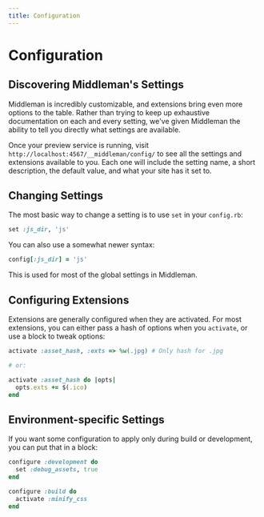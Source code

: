 ```yaml
---
title: Configuration
---
```


# Configuration

## Discovering Middleman's Settings

Middleman is incredibly customizable, and extensions bring even more options to
the table. Rather than trying to keep up exhaustive documentation on each and
every setting, we've given Middleman the ability to tell you directly what
settings are available.

Once your preview service is running, visit
`http://localhost:4567/__middleman/config/` to see all the settings and
extensions available to you. Each one will include the setting name, a short
description, the default value, and what your site has it set to.

## Changing Settings

The most basic way to change a setting is to use `set` in your `config.rb`:

```ruby
set :js_dir, 'js'
```

You can also use a somewhat newer syntax:

```ruby
config[:js_dir] = 'js'
```

This is used for most of the global settings in Middleman.

## Configuring Extensions

Extensions are generally configured when they are activated. For most
extensions, you can either pass a hash of options when you `activate`, or use a
block to tweak options:

```ruby
activate :asset_hash, :exts => %w(.jpg) # Only hash for .jpg

# or:

activate :asset_hash do |opts|
  opts.exts += $(.ico)
end
```

## Environment-specific Settings

If you want some configuration to apply only during build or development, you
can put that in a block:

```ruby
configure :development do
  set :debug_assets, true
end

configure :build do
  activate :minify_css
end
```
